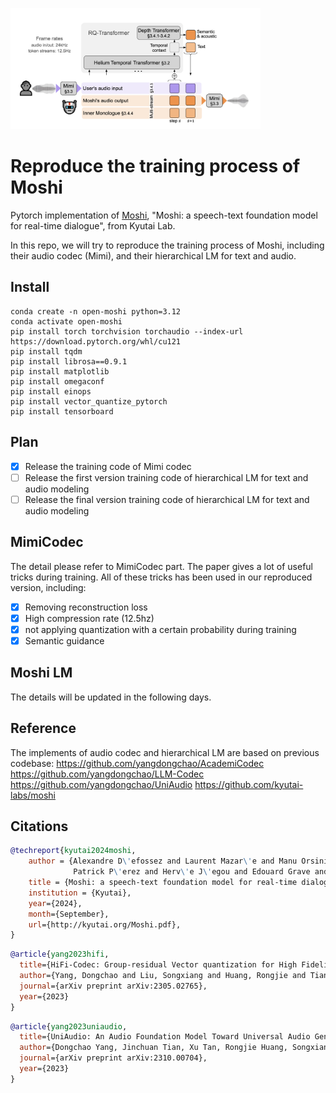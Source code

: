 <img src="moshi.png" width="400px"></img>

# Reproduce the training process of Moshi

Pytorch implementation of [Moshi](https://kyutai.org/Moshi.pdf), "Moshi: a speech-text foundation model for real-time dialogue", from Kyutai Lab.

In this repo, we will try to reproduce the training process of Moshi, including their audio codec (Mimi), and their hierarchical LM for text and audio.

## Install

```
conda create -n open-moshi python=3.12
conda activate open-moshi
pip install torch torchvision torchaudio --index-url https://download.pytorch.org/whl/cu121
pip install tqdm
pip install librosa==0.9.1
pip install matplotlib
pip install omegaconf 
pip install einops
pip install vector_quantize_pytorch
pip install tensorboard

```

## Plan
- [x] Release the training code of Mimi codec
- [ ] Release the first version training code of hierarchical LM for text and audio modeling
- [ ] Release the final version training code of hierarchical LM for text and audio modeling

## MimiCodec
The detail please refer to MimiCodec part. The paper gives a lot of useful tricks during training. All of these tricks has been used in our reproduced version, including:
- [x] Removing reconstruction loss
- [x] High compression rate (12.5hz)
- [x] not applying quantization with a certain probability during training
- [x] Semantic guidance

## Moshi LM
The details will be updated in the following days.

## Reference
The implements of audio codec and hierarchical LM are based on previous codebase:
https://github.com/yangdongchao/AcademiCodec 
https://github.com/yangdongchao/LLM-Codec
https://github.com/yangdongchao/UniAudio
https://github.com/kyutai-labs/moshi

## Citations

```bibtex
@techreport{kyutai2024moshi,
    author = {Alexandre D\'efossez and Laurent Mazar\'e and Manu Orsini and Am\'elie Royer and
			  Patrick P\'erez and Herv\'e J\'egou and Edouard Grave and Neil Zeghidour},
    title = {Moshi: a speech-text foundation model for real-time dialogue},
    institution = {Kyutai},
    year={2024},
    month={September},
    url={http://kyutai.org/Moshi.pdf},
}
```
```bibtex
@article{yang2023hifi,
  title={HiFi-Codec: Group-residual Vector quantization for High Fidelity Audio Codec},
  author={Yang, Dongchao and Liu, Songxiang and Huang, Rongjie and Tian, Jinchuan and Weng, Chao and Zou, Yuexian},
  journal={arXiv preprint arXiv:2305.02765},
  year={2023}
}
```
```bibtex
@article{yang2023uniaudio,
  title={UniAudio: An Audio Foundation Model Toward Universal Audio Generation},
  author={Dongchao Yang, Jinchuan Tian, Xu Tan, Rongjie Huang, Songxiang Liu, Xuankai Chang, Jiatong Shi, Sheng Zhao, Jiang Bian, Xixin Wu, Zhou Zhao, Helen Meng},
  journal={arXiv preprint arXiv:2310.00704},
  year={2023}
}
```
